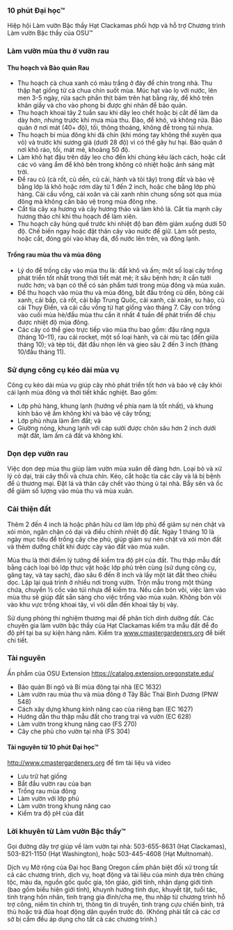 ### 10 phút Đại học™  
Hiệp hội Làm vườn Bậc thầy Hạt Clackamas phối hợp và hỗ trợ Chương trình Làm vườn Bậc thầy của OSU™  

### Làm vườn mùa thu ở vườn rau  
#### Thu hoạch và Bảo quản Rau  
- Thu hoạch cà chua xanh có màu trắng ở đáy để chín trong nhà. Thu thập hạt giống từ cà chua chín suốt mùa. Múc hạt vào lọ với nước, lên men 3-5 ngày, rửa sạch phần thịt bám trên hạt bằng rây, để khô trên khăn giấy và cho vào phong bì được ghi nhãn để bảo quản.  
- Thu hoạch khoai tây 2 tuần sau khi dây leo chết hoặc bị cắt để làm da dày hơn, nhưng trước khi mưa mùa thu. Đào, để khô, và không rửa. Bảo quản ở nơi mát (40+ độ), tối, thông thoáng, không để trong túi nhựa.  
- Thu hoạch bí mùa đông khi đã chín (khi móng tay không thể xuyên qua vỏ) và trước khi sương giá (dưới 28 độ) vì có thể gây hư hại. Bảo quản ở nơi khô ráo, tối, mát mẻ, khoảng 50 độ.  
- Làm khô hạt đậu trên dây leo cho đến khi chúng kêu lách cách, hoặc cắt các vỏ vàng ẩm để khô bên trong không có nhiệt hoặc ánh sáng mặt trời.  
- Để rau củ (cà rốt, củ dền, củ cải, hành và tỏi tây) trong đất và bảo vệ bằng lớp lá khô hoặc rơm dày từ 1 đến 2 inch, hoặc che bằng lớp phủ hàng. Cải cầu vồng, cải xoăn và cải xanh nhìn chung sống sót qua mùa đông mà không cần bảo vệ trong mùa đông nhẹ.  
- Cắt tỉa cây xạ hương và cây hương thảo và làm khô lá. Cắt tỉa mạnh cây hương thảo chỉ khi thu hoạch để làm xiên.  
- Thu hoạch cây húng quế trước khi nhiệt độ ban đêm giảm xuống dưới 50 độ. Chế biến ngay hoặc đặt thân cây vào nước để giữ. Làm sốt pesto, hoặc cắt, đóng gói vào khay đá, đổ nước lên trên, và đông lạnh.  

#### Trồng rau mùa thu và mùa đông  
- Lý do để trồng cây vào mùa thu là: đất khô và ấm; một số loại cây trồng phát triển tốt nhất trong thời tiết mát mẻ; ít sâu bệnh hơn; ít cần tưới nước hơn; và bạn có thể có sản phẩm tươi trong mùa đông và mùa xuân.  
- Để thu hoạch vào mùa thu và mùa đông, bắt đầu trồng củ dền, bông cải xanh, cải bắp, cà rốt, cải bắp Trung Quốc, cải xanh, cải xoăn, su hào, củ cải Thụy Điển, và cải cầu vồng từ hạt giống vào tháng 7. Cây con trồng vào cuối mùa hè/đầu mùa thu cần ít nhất 4 tuần để phát triển để chịu được nhiệt độ mùa đông.  
- Các cây có thể gieo trực tiếp vào mùa thu bao gồm: đậu răng ngựa (tháng 10–11), rau cải rocket, một số loại hành, và cải mù tạc (đến giữa tháng 10); và tép tỏi, đặt đầu nhọn lên và gieo sâu 2 đến 3 inch (tháng 10/đầu tháng 11).  

### Sử dụng công cụ kéo dài mùa vụ  
Công cụ kéo dài mùa vụ giúp cây nhỏ phát triển tốt hơn và bảo vệ cây khỏi cái lạnh mùa đông và thời tiết khắc nghiệt. Bao gồm:  
- Lớp phủ hàng, khung lạnh (hướng về phía nam là tốt nhất), và khung kính bảo vệ ấm không khí và bảo vệ cây trồng;  
- Lớp phủ nhựa làm ấm đất; và  
- Giường nóng, khung lạnh với cáp sưởi được chôn sâu hơn 2 inch dưới mặt đất, làm ấm cả đất và không khí.  

### Dọn dẹp vườn rau  
Việc dọn dẹp mùa thu giúp làm vườn mùa xuân dễ dàng hơn. Loại bỏ và xử lý cỏ dại, trái cây thối và chưa chín. Kéo, cắt hoặc tỉa các cây và lá bị bệnh để ủ thương mại. Đặt lá và thân cây chết vào thùng ủ tại nhà. Bẫy sên và ốc để giảm số lượng vào mùa thu và mùa xuân.  

### Cải thiện đất  
Thêm 2 đến 4 inch lá hoặc phân hữu cơ làm lớp phủ để giảm sự nén chặt và xói mòn, ngăn chặn cỏ dại và điều chỉnh nhiệt độ đất. Ngày 1 tháng 10 là ngày mục tiêu để trồng cây che phủ, giúp giảm sự nén chặt và xói mòn đất và thêm dưỡng chất khi được cày vào đất vào mùa xuân.  

Mùa thu là thời điểm lý tưởng để kiểm tra độ pH của đất. Thu thập mẫu đất bằng cách loại bỏ lớp thực vật hoặc lớp phủ trên cùng (sử dụng công cụ, găng tay, và tay sạch), đào sâu 6 đến 8 inch và lấy một lát đất theo chiều dọc. Lặp lại quá trình ở nhiều nơi trong vườn. Trộn mẫu trong một thùng chứa, chuyển ½ cốc vào túi nhựa để kiểm tra. Nếu cần bón vôi, việc làm vào mùa thu sẽ giúp đất sẵn sàng cho việc trồng vào mùa xuân. Không bón vôi vào khu vực trồng khoai tây, vì vôi dẫn đến khoai tây bị vảy.  

Sử dụng phòng thí nghiệm thương mại để phân tích dinh dưỡng đất. Các chuyên gia làm vườn bậc thầy của Hạt Clackamas kiểm tra mẫu đất để đo độ pH tại ba sự kiện hàng năm. Kiểm tra www.cmastergardeners.org để biết chi tiết.  

### Tài nguyên  
Ấn phẩm của OSU Extension https://catalog.extension.oregonstate.edu/  
- Bảo quản Bí ngô và Bí mùa đông tại nhà (EC 1632)  
- Làm vườn rau mùa thu và mùa đông ở Tây Bắc Thái Bình Dương (PNW 548)  
- Cách xây dựng khung kính nâng cao của riêng bạn (EC 1627)  
- Hướng dẫn thu thập mẫu đất cho trang trại và vườn (EC 628)  
- Làm vườn trong khung nâng cao (FS 270)  
- Cây che phủ cho vườn tại nhà (FS 304)  

#### Tài nguyên từ 10 phút Đại học™  
http://www.cmastergardeners.org để tìm tài liệu và video  
- Lưu trữ hạt giống  
- Bắt đầu vườn rau của bạn  
- Trồng rau mùa đông  
- Làm vườn với lớp phủ  
- Làm vườn trong khung nâng cao  
- Kiểm tra độ pH của đất  

### Lời khuyên từ Làm vườn Bậc thầy™  
Gọi đường dây trợ giúp về làm vườn tại nhà: 503-655-8631 (Hạt Clackamas), 503-821-1150 (Hạt Washington), hoặc 503-445-4608 (Hạt Multnomah).  

Dịch vụ Mở rộng của Đại học Bang Oregon cấm phân biệt đối xử trong tất cả các chương trình, dịch vụ, hoạt động và tài liệu của mình dựa trên chủng tộc, màu da, nguồn gốc quốc gia, tôn giáo, giới tính, nhận dạng giới tính (bao gồm biểu hiện giới tính), khuynh hướng tình dục, khuyết tật, tuổi tác, tình trạng hôn nhân, tình trạng gia đình/cha mẹ, thu nhập từ chương trình hỗ trợ công, niềm tin chính trị, thông tin di truyền, tình trạng cựu chiến binh, trả thù hoặc trả đũa hoạt động dân quyền trước đó. (Không phải tất cả các cơ sở bị cấm đều áp dụng cho tất cả các chương trình.)